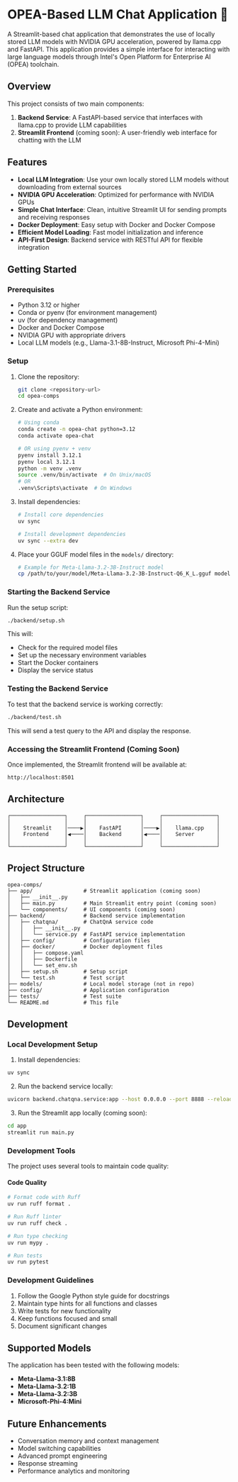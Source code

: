 # OPEA-Based LLM Chat Application 💬

A Streamlit-based chat application that demonstrates the use of locally stored LLM models with NVIDIA GPU acceleration, powered by llama.cpp and FastAPI. This application provides a simple interface for interacting with large language models through Intel's Open Platform for Enterprise AI (OPEA) toolchain.

## Overview

This project consists of two main components:

1. **Backend Service**: A FastAPI-based service that interfaces with llama.cpp to provide LLM capabilities
2. **Streamlit Frontend** (coming soon): A user-friendly web interface for chatting with the LLM

## Features

- **Local LLM Integration**: Use your own locally stored LLM models without downloading from external sources
- **NVIDIA GPU Acceleration**: Optimized for performance with NVIDIA GPUs
- **Simple Chat Interface**: Clean, intuitive Streamlit UI for sending prompts and receiving responses
- **Docker Deployment**: Easy setup with Docker and Docker Compose
- **Efficient Model Loading**: Fast model initialization and inference
- **API-First Design**: Backend service with RESTful API for flexible integration

## Getting Started

### Prerequisites

- Python 3.12 or higher
- Conda or pyenv (for environment management)
- uv (for dependency management)
- Docker and Docker Compose
- NVIDIA GPU with appropriate drivers
- Local LLM models (e.g., Llama-3.1-8B-Instruct, Microsoft Phi-4-Mini)

### Setup

1. Clone the repository:
   ```bash
   git clone <repository-url>
   cd opea-comps
   ```

2. Create and activate a Python environment:
   ```bash
   # Using conda
   conda create -n opea-chat python=3.12
   conda activate opea-chat

   # OR using pyenv + venv
   pyenv install 3.12.1
   pyenv local 3.12.1
   python -m venv .venv
   source .venv/bin/activate  # On Unix/macOS
   # OR
   .venv\Scripts\activate  # On Windows
   ```

3. Install dependencies:
   ```bash
   # Install core dependencies
   uv sync

   # Install development dependencies
   uv sync --extra dev
   ```

4. Place your GGUF model files in the `models/` directory:
   ```bash
   # Example for Meta-Llama-3.2-3B-Instruct model
   cp /path/to/your/model/Meta-Llama-3.2-3B-Instruct-Q6_K_L.gguf models/
   ```

### Starting the Backend Service

Run the setup script:
```bash
./backend/setup.sh
```

This will:
- Check for the required model files
- Set up the necessary environment variables
- Start the Docker containers
- Display the service status

### Testing the Backend Service

To test that the backend service is working correctly:
```bash
./backend/test.sh
```

This will send a test query to the API and display the response.

### Accessing the Streamlit Frontend (Coming Soon)

Once implemented, the Streamlit frontend will be available at:
```
http://localhost:8501
```

## Architecture

```
┌─────────────────┐     ┌─────────────────┐     ┌─────────────────┐
│                 │     │                 │     │                 │
│    Streamlit    │────▶│    FastAPI      │────▶│    llama.cpp    │
│    Frontend     │◀────│    Backend      │◀────│    Server       │
│                 │     │                 │     │                 │
└─────────────────┘     └─────────────────┘     └─────────────────┘
```

## Project Structure

```
opea-comps/
├── app/                # Streamlit application (coming soon)
│   ├── __init__.py
│   ├── main.py         # Main Streamlit entry point (coming soon)
│   └── components/     # UI components (coming soon)
├── backend/            # Backend service implementation
│   ├── chatqna/        # ChatQnA service code
│   │   ├── __init__.py
│   │   └── service.py  # FastAPI service implementation
│   ├── config/         # Configuration files
│   ├── docker/         # Docker deployment files
│   │   ├── compose.yaml
│   │   ├── Dockerfile
│   │   └── set_env.sh
│   ├── setup.sh        # Setup script
│   └── test.sh         # Test script
├── models/             # Local model storage (not in repo)
├── config/             # Application configuration
├── tests/              # Test suite
└── README.md           # This file
```

## Development

### Local Development Setup

1. Install dependencies:
```bash
uv sync
```

2. Run the backend service locally:
```bash
uvicorn backend.chatqna.service:app --host 0.0.0.0 --port 8888 --reload
```

3. Run the Streamlit app locally (coming soon):
```bash
cd app
streamlit run main.py
```

### Development Tools

The project uses several tools to maintain code quality:

#### Code Quality
```bash
# Format code with Ruff
uv run ruff format .

# Run Ruff linter
uv run ruff check .

# Run type checking
uv run mypy .

# Run tests
uv run pytest
```

### Development Guidelines

1. Follow the Google Python style guide for docstrings
2. Maintain type hints for all functions and classes
3. Write tests for new functionality
4. Keep functions focused and small
5. Document significant changes

## Supported Models

The application has been tested with the following models:

   - **Meta-Llama-3.1:8B**
   - **Meta-Llama-3.2:1B**
   - **Meta-Llama-3.2:3B**
   - **Microsoft-Phi-4:Mini**

## Future Enhancements

- Conversation memory and context management
- Model switching capabilities
- Advanced prompt engineering
- Response streaming
- Performance analytics and monitoring

